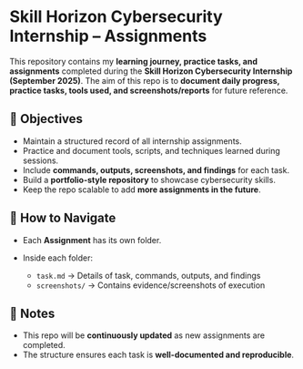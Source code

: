 # Skill Horizon Cybersecurity Internship – Assignments

This repository contains my **learning journey, practice tasks, and assignments** completed during the **Skill Horizon Cybersecurity Internship (September 2025)**.
The aim of this repo is to **document daily progress, practice tasks, tools used, and screenshots/reports** for future reference.


## 🎯 Objectives

* Maintain a structured record of all internship assignments.
* Practice and document tools, scripts, and techniques learned during sessions.
* Include **commands, outputs, screenshots, and findings** for each task.
* Build a **portfolio-style repository** to showcase cybersecurity skills.
* Keep the repo scalable to add **more assignments in the future**.


## 🚀 How to Navigate

* Each **Assignment** has its own folder.
* Inside each folder:

  * `task.md` → Details of task, commands, outputs, and findings
  * `screenshots/` → Contains evidence/screenshots of execution


## 📌 Notes

* This repo will be **continuously updated** as new assignments are completed.
* The structure ensures each task is **well-documented and reproducible**.
